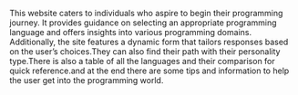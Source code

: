 This website caters to individuals who aspire to begin their programming journey. It provides guidance on selecting an appropriate programming language and offers insights into various programming domains. Additionally, the site features a dynamic form that tailors responses based on the user’s choices.They can also find their path with their personality type.There is also a table of all the languages and their comparison for quick reference.and at the end there are some tips and information to help the user get into the programming world.
